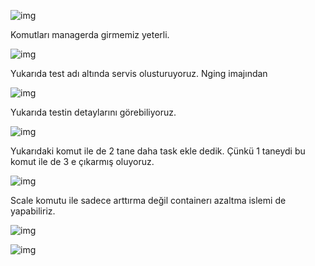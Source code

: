 ![img](https://github.com/ibrahimdoss/Docker/blob/a6c1857a2cef12a3f088e4b58edd7c2ec8cb9a54/Images/Compose&Swarm/image44.png)

Komutları managerda girmemiz yeterli.

![img](https://github.com/ibrahimdoss/Docker/blob/a6c1857a2cef12a3f088e4b58edd7c2ec8cb9a54/Images/Compose&Swarm/image45.png)

Yukarıda test adı altında servis olusturuyoruz. Nging imajından 

![img](https://github.com/ibrahimdoss/Docker/blob/a6c1857a2cef12a3f088e4b58edd7c2ec8cb9a54/Images/Compose&Swarm/image46.png)

Yukarıda testin detaylarını görebiliyoruz.

![img](https://github.com/ibrahimdoss/Docker/blob/a6c1857a2cef12a3f088e4b58edd7c2ec8cb9a54/Images/Compose&Swarm/image47.png)

Yukarıdaki komut ile de 2 tane daha task ekle dedik. Çünkü 1 taneydi bu komut ile de 3 e çıkarmış oluyoruz.

![img](https://github.com/ibrahimdoss/Docker/blob/a6c1857a2cef12a3f088e4b58edd7c2ec8cb9a54/Images/Compose&Swarm/image48.png)

Scale komutu ile sadece arttırma değil containerı azaltma islemi de yapabiliriz.

![img](https://github.com/ibrahimdoss/Docker/blob/a6c1857a2cef12a3f088e4b58edd7c2ec8cb9a54/Images/Compose&Swarm/image49.png)

![img](https://github.com/ibrahimdoss/Docker/blob/a6c1857a2cef12a3f088e4b58edd7c2ec8cb9a54/Images/Compose&Swarm/image50.png)
